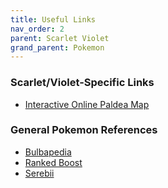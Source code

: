 ```yaml
---
title: Useful Links
nav_order: 2
parent: Scarlet Violet
grand_parent: Pokemon
---
```

### Scarlet/Violet-Specific Links
- [Interactive Online Paldea Map](https://mapgenie.io/pokemon-scarlet-violet/maps/paldea-region)

### General Pokemon References
- [Bulbapedia](https://bulbapedia.bulbagarden.net/)
- [Ranked Boost](https://rankedboost.com/pokemon-scarlet-violet/)
- [Serebii](https://serebii.net/)